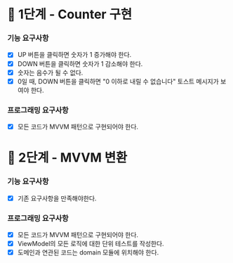 # 🚀 1단계 - Counter 구현
### 기능 요구사항
- [x] UP 버튼을 클릭하면 숫자가 1 증가해야 한다.
- [x] DOWN 버튼을 클릭하면 숫자가 1 감소해야 한다.
- [x] 숫자는 음수가 될 수 없다.
- [x] 0일 때, DOWN 버튼을 클릭하면 "0 이하로 내릴 수 없습니다" 토스트 메시지가 보여야 한다.

### 프로그래밍 요구사항
- [x] 모든 코드가 MVVM 패턴으로 구현되어야 한다.

# 🚀 2단계 - MVVM 변환
### 기능 요구사항
- [x] 기존 요구사항을 만족해야한다.

### 프로그래밍 요구사항
- [x] 모든 코드가 MVVM 패턴으로 구현되어야 한다.
- [x] ViewModel의 모든 로직에 대한 단위 테스트를 작성한다.
- [x] 도메인과 연관된 코드는 domain 모듈에 위치해야 한다.
